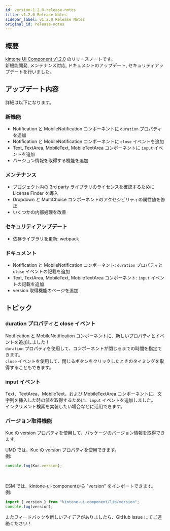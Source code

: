 ```yaml
---
id: version-1.2.0-release-notes
title: v1.2.0 Release Notes
sidebar_label: v1.2.0 Release Notes
original_id: release-notes
---
```


## 概要

[kintone UI Component v1.2.0](https://github.com/kintone-labs/kintone-ui-component/releases/tag/v1.2.0) のリリースノートです。<br>
新機能開発, メンテナンス対応, ドキュメントのアップデート, セキュリティアップデートを行いました。

## アップデート内容

詳細は以下になります。

### 新機能
- Notification と MobileNotification コンポーネントに `duration` プロパティを追加
- Notification と MobileNotification コンポーネントに `close` イベントを追加
- Text, TextArea, MobileText, MobileTextArea コンポーネントに `input` イベントを追加
- バージョン情報を取得する機能を追加

### メンテナンス
- プロジェクト内の 3rd party ライブラリのライセンスを確認するために License Finder を導入
- Dropdown と MultiChoice コンポーネントのアクセシビリティの属性値を修正
- いくつかの内部処理を改善

### セキュリティアップデート
- 依存ライブラリを更新: webpack

### ドキュメント
- Notification と MobileNotification コンポーネント: `duration` プロパティと `close` イベントの記載を追加
- Text, TextArea, MobileText, MobileTextArea コンポーネント: `input` イベントの記載を追加
- version 取得機能のページを追加

## トピック

### duration プロパティと close イベント
Notification と MobileNotification コンポーネントに、新しいプロパティとイベントを追加しました！<br>
`duration` プロパティを使用して、コンポーネントが閉じるまでの時間を指定できます。<br>
`close` イベントを使用して、閉じるボタンをクリックしたときのタイミングを取得することもできます。


### input イベント
Text、TextArea、MobileText、および MobileTextArea コンポーネントに、文字列を挿入した時の値を取得するために、`input` イベントを追加しました。<br>
インクリメント検索を実装したい場合などに活用できます。

### バージョン取得機能
Kuc の version プロパティを使用して、パッケージのバージョン情報を取得できます。<br>

UMD では、Kuc の version プロパティを使用できます。<br>
例:

```JavaScript
console.log(Kuc.version);
```
<br>

ESM では、kintone-ui-componentから "version" をインポートできます。<br>
例:

```JavaScript
import { version } from "kintone-ui-component/lib/version";
console.log(version);
```

またフィードバックや新しいアイデアがありましたら、GitHub issue にてご連絡ください！
